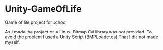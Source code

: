 # Unity-GameOfLife
Game of life project for school

As I made the project on a Linux, Bitmap C# library was not provided. To avoid the problem I used a Unity Script (BMPLoader.cs) That I did not made myself.